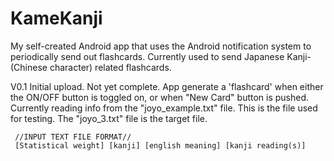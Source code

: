 # KameKanji
My self-created Android app that uses the Android notification system to periodically send out flashcards. Currently used to send Japanese Kanji- (Chinese character) related flashcards.

V0.1 Initial upload. Not yet complete. App generate a 'flashcard' when either the ON/OFF button is toggled on, or when "New Card" button is pushed.
     Currently reading info from the "joyo_example.txt" file. This is the file used for testing. The "joyo_3.txt" file is the target file.
     
     //INPUT TEXT FILE FORMAT//
     [Statistical weight] [kanji] [english meaning] [kanji reading(s)]
     
     
     
